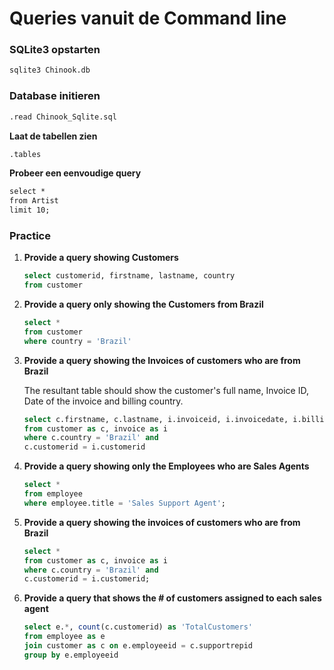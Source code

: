 # Queries vanuit de Command line

### SQLite3 opstarten

```sh
sqlite3 Chinook.db
```

### Database initieren
```sh
.read Chinook_Sqlite.sql
```

**Laat de tabellen zien**
```sh
.tables
```

**Probeer een eenvoudige query**
```sqlopdrachten\practica\week08\sql\sql.md
select * 
from Artist 
limit 10;
```

### Practice 

<ol>

<li>

**Provide a query showing Customers**
```sql
select customerid, firstname, lastname, country
from customer
```
</li>

<li>

**Provide a query only showing the Customers from Brazil**
```sql
select * 
from customer
where country = 'Brazil'
```

</li>

<li>

**Provide a query showing the Invoices of customers who are from Brazil**

The resultant table should show the customer's full name, Invoice ID, Date of the invoice and billing country.

```sql
select c.firstname, c.lastname, i.invoiceid, i.invoicedate, i.billingcountry
from customer as c, invoice as i
where c.country = 'Brazil' and
c.customerid = i.customerid
```

</li>

<li>

**Provide a query showing only the Employees who are Sales Agents**
```sql
select * 
from employee
where employee.title = 'Sales Support Agent';
```
</li>

<li>

**Provide a query showing the invoices of customers who are from Brazil**
```sql
select *
from customer as c, invoice as i
where c.country = 'Brazil' and
c.customerid = i.customerid;
```
</li>

<li>

**Provide a query that shows the # of customers assigned to each sales agent**
```sql
select e.*, count(c.customerid) as 'TotalCustomers'
from employee as e
join customer as c on e.employeeid = c.supportrepid
group by e.employeeid
```

</li>
	
</ol>	
